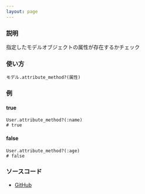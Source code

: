 ```yaml
---
layout: page
---
```

### 説明
指定したモデルオブジェクトの属性が存在するかチェック

### 使い方
    モデル.attribute_method?(属性)

### 例
#### true
    User.attribute_method?(:name)
    # true

#### false
    User.attribute_method?(:age)
    # false

### ソースコード
* [GitHub](https://github.com/rails/rails/blob/f33d52c95217212cbacc8d5e44b5a8e3cdc6f5b3/activerecord/lib/active_record/attribute_methods.rb#L142)